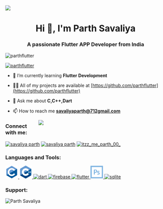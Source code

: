    <img align="center" width="900" src="https://topflightapps.com/wp-content/uploads/2021/06/Flutter-vs-React-Native-mobile-app-development-main-banner.jpg">

<h1 align="center">Hi 👋, I'm Parth Savaliya</h1>
<h3 align="center">A passionate Flutter APP Developer from India</h3>

<p align="left"> <img src="https://komarev.com/ghpvc/?username=parthflutter&label=Profile%20views&color=0e75b6&style=flat" alt="parthflutter" /> </p>


<p align="left"> <a href="https://github.com/ryo-ma/github-profile-trophy"><img src="https://github-profile-trophy.vercel.app/?username=parthflutter" alt="parthflutter" /></a> </p>

- 🌱 I’m currently learning **Flutter Development**

- 👨‍💻 All of my projects are available at [https://github.com/parthflutter](https://github.com/parthflutter)

- 💬 Ask me about **C,C++,Dart**

- 📫 How to reach me **savaliyaparth@712gmail.com**

    <img align="right" width="400" src="https://media.tenor.com/qJ5evVs-_uUAAAAC/coding.gif">

<h3 align="left">Connect with me:</h3>
<p align="left">
<a href="https://linkedin.com/in/savaliya parth" target="blank"><img align="center" src="https://raw.githubusercontent.com/rahuldkjain/github-profile-readme-generator/master/src/images/icons/Social/linked-in-alt.svg" alt="savaliya parth" height="30" width="40" /></a>
<a href="https://fb.com/savaliya parth" target="blank"><img align="center" src="https://raw.githubusercontent.com/rahuldkjain/github-profile-readme-generator/master/src/images/icons/Social/facebook.svg" alt="savaliya parth" height="30" width="40" /></a>
<a href="https://instagram.com/itzz_me_parth_00_" target="blank"><img align="center" src="https://raw.githubusercontent.com/rahuldkjain/github-profile-readme-generator/master/src/images/icons/Social/instagram.svg" alt="itzz_me_parth_00_" height="30" width="40" /></a>
</p>

<h3 align="left">Languages and Tools:</h3>
<p align="left"> <a href="https://www.cprogramming.com/" target="_blank" rel="noreferrer"> <img src="https://raw.githubusercontent.com/devicons/devicon/master/icons/c/c-original.svg" alt="c" width="40" height="40"/> </a> <a href="https://www.w3schools.com/cpp/" target="_blank" rel="noreferrer"> <img src="https://raw.githubusercontent.com/devicons/devicon/master/icons/cplusplus/cplusplus-original.svg" alt="cplusplus" width="40" height="40"/> </a> <a href="https://dart.dev" target="_blank" rel="noreferrer"> <img src="https://www.vectorlogo.zone/logos/dartlang/dartlang-icon.svg" alt="dart" width="40" height="40"/> </a> <a href="https://firebase.google.com/" target="_blank" rel="noreferrer"> <img src="https://www.vectorlogo.zone/logos/firebase/firebase-icon.svg" alt="firebase" width="40" height="40"/> </a> <a href="https://flutter.dev" target="_blank" rel="noreferrer"> <img src="https://www.vectorlogo.zone/logos/flutterio/flutterio-icon.svg" alt="flutter" width="40" height="40"/> </a> <a href="https://www.photoshop.com/en" target="_blank" rel="noreferrer"> <img src="https://raw.githubusercontent.com/devicons/devicon/master/icons/photoshop/photoshop-line.svg" alt="photoshop" width="40" height="40"/> </a> <a href="https://www.sqlite.org/" target="_blank" rel="noreferrer"> <img src="https://www.vectorlogo.zone/logos/sqlite/sqlite-icon.svg" alt="sqlite" width="40" height="40"/> </a> </p>

<h3 align="left">Support:</h3>
<p><a href="https://www.buymeacoffee.com/Parth Savaliya"> <img align="left" src="https://cdn.buymeacoffee.com/buttons/v2/default-yellow.png" height="50" width="210" alt="Parth Savaliya" /></a></p><br><br>
